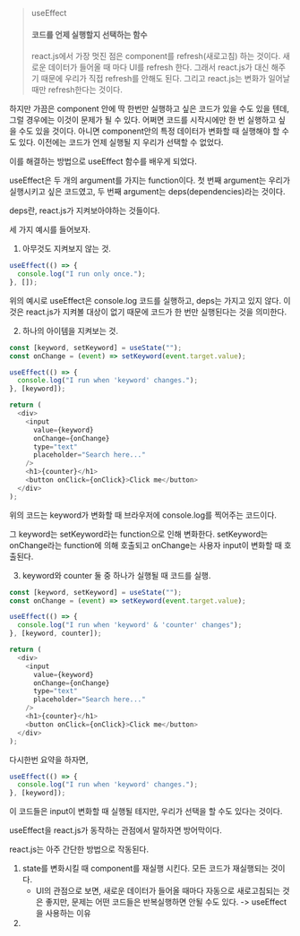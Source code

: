 > useEffect
>
> #### 코드를 언제 실행할지 선택하는 함수
>
> react.js에서 가장 멋진 점은 component를 refresh(새로고침) 하는 것이다.
> 새로운 데이터가 들어올 때 마다 UI를 refresh 한다.
> 그래서 react.js가 대신 해주기 때문에 우리가 직접 refresh를 안해도 된다.
> 그리고 react.js는 변화가 일어날 때만 refresh한다는 것이다.

하지만 가끔은 component 안에 딱 한번만 실행하고 싶은 코드가 있을 수도 있을 텐데, 그럴 경우에는 이것이 문제가 될 수 있다. 어쩌면 코드를 시작시에만 한 번 실행하고 싶을 수도 있을 것이다. 아니면 component안의 특정 데이터가 변화할 때 실행해야 할 수도 있다.
이전에는 코드가 언제 실행될 지 우리가 선택할 수 없었다.

이를 해결하는 방법으로 useEffect 함수를 배우게 되었다.

useEffect은 두 개의 argument를 가지는 function이다.
첫 번째 argument는 우리가 실행시키고 싶은 코드였고,
두 번째 argument는 deps(dependencies)라는 것이다.

deps란, react.js가 지켜보아야하는 것들이다.

세 가지 예시를 들어보자.

1. 아무것도 지켜보지 않는 것.

```js
useEffect(() => {
  console.log("I run only once.");
}, []);
```

위의 예시로 useEffect은 console.log 코드를 실행하고, deps는 가지고 있지 않다. 이것은 react.js가 지켜볼 대상이 없기 때문에 코드가 한 번만 실행된다는 것을 의미한다.

2. 하나의 아이템을 지켜보는 것.

```js
const [keyword, setKeyword] = useState("");
const onChange = (event) => setKeyword(event.target.value);

useEffect(() => {
  console.log("I run when 'keyword' changes.");
}, [keyword]);

return (
  <div>
    <input
      value={keyword}
      onChange={onChange}
      type="text"
      placeholder="Search here..."
    />
    <h1>{counter}</h1>
    <button onClick={onClick}>Click me</button>
  </div>
);
```

위의 코드는 keyword가 변화할 때 브라우저에 console.log를 찍어주는 코드이다.

그 keyword는 setKeyword라는 function으로 인해 변화한다.
setKeyword는 onChange라는 function에 의해 호출되고
onChange는 사용자 input이 변화할 때 호출된다.

3. keyword와 counter 둘 중 하나가 실행될 때 코드를 실행.

```js
const [keyword, setKeyword] = useState("");
const onChange = (event) => setKeyword(event.target.value);

useEffect(() => {
  console.log("I run when 'keyword' & 'counter' changes");
}, [keyword, counter]);

return (
  <div>
    <input
      value={keyword}
      onChange={onChange}
      type="text"
      placeholder="Search here..."
    />
    <h1>{counter}</h1>
    <button onClick={onClick}>Click me</button>
  </div>
);
```

다시한번 요약을 하자면,

```js
useEffect(() => {
  console.log("I run when 'keyword' changes.");
}, [keyword]);
```

이 코드들은 input이 변화할 때 실행될 테지만, 우리가 선택을 할 수도 있다는 것이다.

useEffect을 react.js가 동작하는 관점에서 말하자면 방어막이다.

react.js는 아주 간단한 방법으로 작동된다.

1. state를 변화시킬 때 component를 재실행 시킨다. 모든 코드가 재실행되는 것이다.
   - UI의 관점으로 보면, 새로운 데이터가 들어올 때마다 자동으로 새로고침되는 것은 좋지만, 문제는 어떤 코드들은 반복실행하면 안될 수도 있다. -> useEffect을 사용하는 이유
2.
